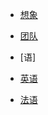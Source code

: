 <!-- 侧边栏 docs/_navbar.md -->
- [想象](/docs/CHINESE/INTRO/NAVBAR/Vision.md)



- [团队](/docs/CHINESE/INTRO/NAVBAR/Team.md)


- [语]
 - [英语]()
 - [法语](/docs/FRENCH/)


